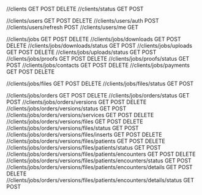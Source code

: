 //clients GET POST DELETE
//clients/status GET POST

//clients/users GET POST DELETE
//clients/users/auth POST
//clients/users/refresh POST
//clients/users/me GET

//clients/jobs GET POST DELETE
//clients/jobs/downloads GET POST DELETE
    //clients/jobs/downloads/status GET POST
//clients/jobs/uploads GET POST DELETE
    //clients/jobs/uploads/status GET POST
//clients/jobs/proofs GET POST DELETE
    //clients/jobs/proofs/status GET POST
//clients/jobs/contacts GET POST DELETE
//clients/jobs/payments GET POST DELETE

//clients/jobs/files GET POST DELETE
    //clients/jobs/files/status GET POST

//clients/jobs/orders GET POST DELETE
    //clients/jobs/orders/status GET POST
//clients/jobs/orders/versions GET POST DELETE
    //clients/jobs/orders/versions/status GET POST
//clients/jobs/orders/versions/services GET POST DELETE
//clients/jobs/orders/versions/files GET POST DELETE
    //clients/jobs/orders/versions/files/status GET POST
//clients/jobs/orders/versions/files/inserts GET POST DELETE
//clients/jobs/orders/versions/files/patients GET POST DELETE
    //clients/jobs/orders/versions/files/patients/status GET POST
//clients/jobs/orders/versions/files/patients/encounters GET POST DELETE
    //clients/jobs/orders/versions/files/patients/encounters/status GET POST
//clients/jobs/orders/versions/files/patients/encounters/details GET POST DELETE
    //clients/jobs/orders/versions/files/patients/encounters/details/status GET POST